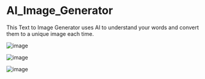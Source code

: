 # AI_Image_Generator
This Text to Image Generator uses AI to understand your words and convert them to a unique image each time.


![image](https://github.com/vaishali22071997/AI_Image_Generator/assets/137603391/4353d2a6-d767-4a9f-958d-36f5fe205c29)


![image](https://github.com/vaishali22071997/AI_Image_Generator/assets/137603391/e6738f39-b51f-4fe2-b149-ca7f8a18eb40)



![image](https://github.com/vaishali22071997/AI_Image_Generator/assets/137603391/fb7766e9-ce7a-4a04-980d-39ad85908db4)


